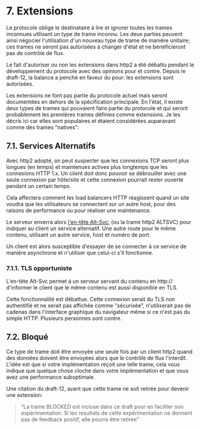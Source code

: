 # 7. Extensions

Le protocole oblige le destinataire à lire et ignorer toutes les trames inconnues utilisant un type de trame inconnu. Les deux parties peuvent ainsi négocier l'utilisation d'un nouveau type de trame de manière unitaire; ces trames ne seront pas autorisées à changer d'état et ne bénéficieront pas de contrôle de flux.

Le fait d'autoriser ou non les extensions dans http2 a été débattu pendant le développement du protocole avec des opinions pour et contre. Depuis le draft-12, la balance a penché en faveur du pour: les extensions sont autorisées.

Les extensions ne font pas partie du protocole actuel mais seront documentées en dehors de la spécification principale. En l'état, il existe deux types de trames qui pouvaient faire partie du protocole et qui seront probablement les premières trames définies comme extensions. Je les décris ici car elles sont populaires et étaient considérées auparavant comme des trames "natives":

## 7.1. Services Alternatifs

Avec http2 adopté, on peut suspecter que les connexions TCP seront plus longues (en temps) et maintenues actives plus longtemps que les connexions HTTP 1.x. Un client doit donc pouvoir se débrouiller avec une seule connexion par hôte/site et cette connexion pourrait rester ouverte pendant un certain temps.

Cela affectera comment les load balancers HTTP réagissent quand un site voudra que les utilisateurs se connectent sur un autre host, pour des raisons de performance ou pour réaliser une maintenance.

Le serveur enverra alors [l'en-tête Alt-Svc:](https://tools.ietf.org/html/draft-ietf-httpbis-alt-svc-07) (ou la trame http2 ALTSVC) pour indiquer au client un service alternatif. Une autre route pour le même contenu, utilisant un autre service, host et numéro de port.

Un client est alors susceptible d'essayer de se connecter à ce service de manière asynchrone et n'utiliser que celui-ci s'il fonctionne.

### 7.1.1. TLS opportuniste

L'en-tête Alt-Svc permet à un serveur servant du contenu en http:// d'informer le client que le même contenu est aussi disponible en TLS.

Cette fonctionnalité est débattue. Cette connexion serait du TLS non authentifié et ne serait pas affichée comme "sécurisée", n'utiliserait pas de cadenas dans l'interface graphique du navigateur même si ce n'est pas du simple HTTP. Plusieurs personnes sont contre.

## 7.2. Bloqué

Ce type de trame doit être envoyée une seule fois par un client http2 quand des données doivent être envoyées alors que le contrôle de flux l'interdit. L'idée est que si votre implémentation reçoit une telle trame, cela vous indique que quelque chose cloche dans votre implémentation et que vous avez une performance suboptimale.

Une citation du draft-12, avant que cette trame ne soit retirée pour devenir une extension:

> “La trame BLOCKED est incluse dans ce draft pour en faciliter son expérimentation. Si les resultats de cette expérimentation ne donnent pas de feedback positif, elle pourra être retirée”

